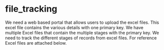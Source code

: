 # file_tracking
We need a web based portal that allows users to upload the excel files. This excel file contains the various details with one primary key. We have multiple Excel files that contain the multiple stages with the primary key. We need to track the different stages of records from excel files. For reference Excel files are attached below.
